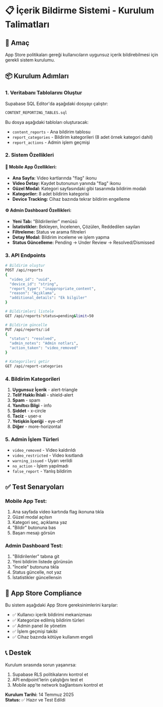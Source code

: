 # 📋 İçerik Bildirme Sistemi - Kurulum Talimatları

## 🎯 Amaç
App Store politikaları gereği kullanıcıların uygunsuz içerik bildirebilmesi için gerekli sistem kurulumu.

## 📦 Kurulum Adımları

### 1. Veritabanı Tablolarını Oluştur
Supabase SQL Editor'da aşağıdaki dosyayı çalıştır:
```bash
CONTENT_REPORTING_TABLES.sql
```

Bu dosya aşağıdaki tabloları oluşturacak:
- `content_reports` - Ana bildirim tablosu
- `report_categories` - Bildirim kategorileri (8 adet örnek kategori dahil)
- `report_actions` - Admin işlem geçmişi

### 2. Sistem Özellikleri

#### 📱 Mobile App Özellikleri:
- **Ana Sayfa:** Video kartlarında "flag" ikonu
- **Video Detay:** Kaydet butonunun yanında "flag" ikonu
- **Güzel Modal:** Kategori sayfasındaki gibi tasarımda bildirim modalı
- **Kategoriler:** 8 adet bildirim kategorisi
- **Device Tracking:** Cihaz bazında tekrar bildirim engelleme

#### ⚙️ Admin Dashboard Özellikleri:
- **Yeni Tab:** "Bildirilenler" menüsü
- **İstatistikler:** Bekleyen, İncelenen, Çözülen, Reddedilen sayıları
- **Filtreleme:** Status ve arama filtreleri
- **Detay Modal:** Bildirim inceleme ve işlem yapma
- **Status Güncelleme:** Pending → Under Review → Resolved/Dismissed

### 3. API Endpoints

```bash
# Bildirim oluştur
POST /api/reports
{
  "video_id": "uuid",
  "device_id": "string",
  "report_type": "inappropriate_content",
  "reason": "Açıklama",
  "additional_details": "Ek bilgiler"
}

# Bildirimleri listele
GET /api/reports?status=pending&limit=50

# Bildirim güncelle
PUT /api/reports/:id
{
  "status": "resolved",
  "admin_notes": "Admin notları",
  "action_taken": "video_removed"
}

# Kategorileri getir
GET /api/report-categories
```

### 4. Bildirim Kategorileri

1. **Uygunsuz İçerik** - alert-triangle
2. **Telif Hakkı İhlali** - shield-alert
3. **Spam** - spam
4. **Yanıltıcı Bilgi** - info
5. **Şiddet** - x-circle
6. **Taciz** - user-x
7. **Yetişkin İçeriği** - eye-off
8. **Diğer** - more-horizontal

### 5. Admin İşlem Türleri

- `video_removed` - Video kaldırıldı
- `video_restricted` - Video kısıtlandı
- `warning_issued` - Uyarı verildi
- `no_action` - İşlem yapılmadı
- `false_report` - Yanlış bildirim

## ✅ Test Senaryoları

### Mobile App Test:
1. Ana sayfada video kartında flag ikonuna tıkla
2. Güzel modal açılsın
3. Kategori seç, açıklama yaz
4. "Bildir" butonuna bas
5. Başarı mesajı görsün

### Admin Dashboard Test:
1. "Bildirilenler" tabına git
2. Yeni bildirim listede görünsün
3. "İncele" butonuna tıkla
4. Status güncelle, not yaz
5. İstatistikler güncellensin

## 🚀 App Store Compliance

Bu sistem aşağıdaki App Store gereksinimlerini karşılar:
- ✅ Kullanıcı içerik bildirimi mekanizması
- ✅ Kategorize edilmiş bildirim türleri
- ✅ Admin panel ile yönetim
- ✅ İşlem geçmişi takibi
- ✅ Cihaz bazında kötüye kullanım engeli

## 📞 Destek

Kurulum sırasında sorun yaşanırsa:
1. Supabase RLS politikalarını kontrol et
2. API endpoint'lerin çalıştığını test et
3. Mobile app'te network bağlantısını kontrol et

**Kurulum Tarihi:** 14 Temmuz 2025  
**Status:** ✅ Hazır ve Test Edildi